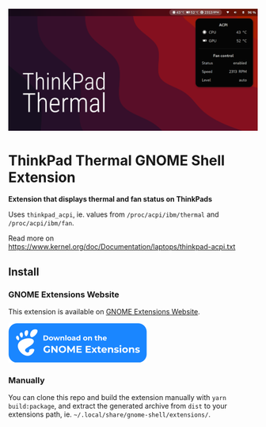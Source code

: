 ![ThinkPad Thermal GNOME Shell Extension](images/preview.png)

# ThinkPad Thermal GNOME Shell Extension
<b>Extension that displays thermal and fan status on ThinkPads</b>

Uses <code>thinkpad_acpi</code>, ie. values from
<code>/proc/acpi/ibm/thermal</code> and
<code>/proc/acpi/ibm/fan</code>.

Read more on https://www.kernel.org/doc/Documentation/laptops/thinkpad-acpi.txt


## Install

### GNOME Extensions Website

This extension is available on [GNOME Extensions Website](https://extensions.gnome.org/extension/986/thinkpad-thermal/).

[![ThinkPad Thermal on extensions.gnome.org](images/ego.svg)](https://extensions.gnome.org/extension/986/thinkpad-thermal/)

### Manually

You can clone this repo and build the extension manually with <code>yarn build:package</code>, and extract the generated archive from <code>dist</code> to your extensions path, ie. <code>~/.local/share/gnome-shell/extensions/</code>.

